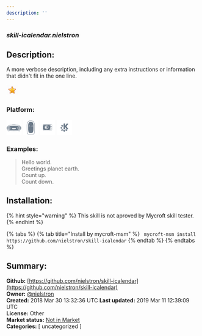 ```yaml
---
description: ''
---
```


### _skill-icalendar.nielstron_  
## Description:  
A more verbose description, including any extra instructions or
information that didn't fit in the one line.  
  
![](../.gitbook/assets/star.png)  
  
### Platform:  
 ![Mark I](../.gitbook/assets/mark-1-icon.png)  ![Mark II](../.gitbook/assets/mark-2-icon.png)  ![Picroft](../.gitbook/assets/picroft-icon.png)  ![plasmoid](../.gitbook/assets/kde.png)   
### Examples:  
> Hello world.  
> Greetings planet earth.  
> Count up.  
> Count down.  
  
## Installation:  
{% hint style="warning" %}
This skill is not aproved by Mycroft skill tester.
{% endhint %}
    
{% tabs %}
{% tab title="Install by mycroft-msm" %}
``` mycroft-msm install https://github.com/nielstron/skill-icalendar```
{% endtab %}
  {% endtabs %}
    
## Summary:  
**Github:** [https://github.com/nielstron/skill-icalendar](https://github.com/nielstron/skill-icalendar)  
**Owner:** [@nielstron](https://github.com/nielstron)  
**Created:** 2018 Mar 30 13:32:36 UTC  **Last updated:** 2019 Mar 11 12:39:09 UTC  
**License:** Other  
**Market status:** [Not in Market](https://market.mycroft.ai/skill/)  
**Categories:** [ uncategorized ]   
